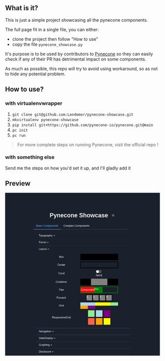 ## What is it?

This is just a simple project showcasing all the pynecone components.

The full page fit in a single file, you can either:
- clone the project then follow "How to use"
- copy the file `pynecone_showcase.py`


It's purpose is to be used by contributors to [Pynecone](https://github.com/pynecone-io/pynecone.git) so they can easily check if any of their PR has detrimental impact on some components.

As much as possible, this repo will try to avoid using workaround, so as not to hide any potential problem.

## How to use?

### with virtualenvwrapper

1. `git clone git@github.com:Lendemor/pynecone-showcase.git`
1. `mkvirtualenv pynecone-showcase`
2. `pip install git+https://github.com/pynecone-io/pynecone.git@main`
4. `pc init`
5. `pc run`

> For more complete steps on running Pynecone, visit the official repo !

### with something else

Send me the steps on how you'd set it up, and I'll gladly add it

## Preview

![A preview of Pynecone Showcase](https://github.com/Lendemor/pynecone-showcase/raw/master/preview.png)
